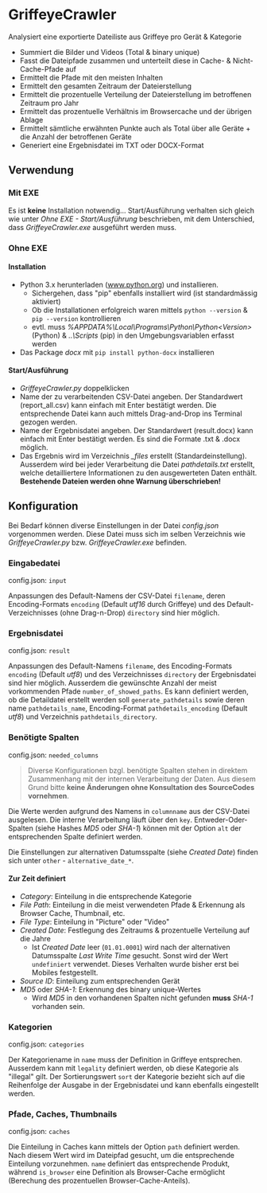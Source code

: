 # GriffeyeCrawler
Analysiert eine exportierte Dateiliste aus Griffeye pro Gerät &amp; Kategorie
- Summiert die Bilder und Videos (Total & binary unique)
- Fasst die Dateipfade zusammen und unterteilt diese in Cache- & Nicht-Cache-Pfade auf
- Ermittelt die Pfade mit den meisten Inhalten
- Ermittelt den gesamten Zeitraum der Dateierstellung
- Ermittelt die prozentuelle Verteilung der Dateierstellung im betroffenen Zeitraum pro Jahr
- Ermittelt das prozentuelle Verhältnis im Browsercache und der übrigen Ablage
- Ermittelt sämtliche erwähnten Punkte auch als Total über alle Geräte + die Anzahl der betroffenen Geräte
- Generiert eine Ergebnisdatei im TXT oder DOCX-Format

## Verwendung
### Mit EXE
Es ist **keine** Installation notwendig...
Start/Ausführung verhalten sich gleich wie unter *Ohne EXE - Start/Ausführung* beschrieben, mit dem Unterschied, dass *GriffeyeCrawler.exe* ausgeführt werden muss.

### Ohne EXE
#### Installation
- Python 3.x herunterladen (www.python.org) und installieren.
  - Sichergehen, dass "pip" ebenfalls installiert wird (ist standardmässig aktiviert)
  - Ob die Installationen erfolgreich waren mittels ``python --version`` & ``pip --version`` kontrollieren
  - evtl. muss *%APPDATA%\Local\Programs\Python\Python\<Version>* (Python) & *..\Scripts* (pip) in den Umgebungsvariablen erfasst werden
- Das Package *docx* mit ``pip install python-docx`` installieren

#### Start/Ausführung
- *GriffeyeCrawler.py* doppelklicken
- Name der zu verarbeitenden CSV-Datei angeben. Der Standardwert (report_all.csv) kann einfach mit Enter bestätigt werden. Die entsprechende Datei kann auch mittels Drag-and-Drop ins Terminal gezogen werden.
- Name der Ergebnisdatei angeben. Der Standardwert (result.docx) kann einfach mit Enter bestätigt werden. Es sind die Formate .txt & .docx möglich.
- Das Ergebnis wird im Verzeichnis *_files* erstellt (Standardeinstellung). Ausserdem wird bei jeder Verarbeitung die Datei *pathdetails.txt* erstellt, welche detailliertere Informationen zu den ausgewerteten Daten enthält.
**Bestehende Dateien werden ohne Warnung überschrieben!**


## Konfiguration
Bei Bedarf können diverse Einstellungen in der Datei *config.json* vorgenommen werden. Diese Datei muss sich im selben Verzeichnis wie *GriffeyeCrawler.py* bzw. *GriffeyeCrawler.exe* befinden.

### Eingabedatei
config.json: `input`

Anpassungen des Default-Namens der CSV-Datei `filename`, deren Encoding-Formats `encoding` (Default *utf16* durch Griffeye) und des Default-Verzeichnisses (ohne Drag-n-Drop) `directory` sind hier möglich.

### Ergebnisdatei
config.json: `result`

Anpassungen des Default-Namens `filename`, des Encoding-Formats `encoding` (Default *utf8*) und des Verzeichnisses `directory` der Ergebnisdatei sind hier möglich. Ausserdem die gewünschte Anzahl der meist vorkommenden Pfade `number_of_showed_paths`. Es kann definiert werden, ob die Detaildatei erstellt werden soll `generate_pathdetails` sowie deren name `pathdetails_name`, Encoding-Format `pathdetails_encoding` (Default *utf8*) und Verzeichnis `pathdetails_directory`.

### Benötigte Spalten
config.json: `needed_columns`

> Diverse Konfigurationen bzgl. benötigte Spalten stehen in direktem Zusammenhang mit der internen Verarbeitung der Daten. Aus diesem Grund bitte **keine Änderungen ohne Konsultation des SourceCodes vornehmen**.

Die Werte werden aufgrund des Namens in `columnname` aus der CSV-Datei ausgelesen. Die interne Verarbeitung läuft über den `key`.
Entweder-Oder-Spalten (siehe Hashes *MD5* oder *SHA-1*) können mit der Option `alt` der entsprechenden Spalte definiert werden.

Die Einstellungen zur alternativen Datumsspalte (siehe *Created Date*) finden sich unter `other` - `alternative_date_*`.

#### Zur Zeit definiert
* *Category*: Einteilung in die entsprechende Kategorie
* *File Path*: Einteilung in die meist verwendeten Pfade & Erkennung als Browser Cache, Thumbnail, etc.
* *File Type*: Einteilung in "Picture" oder "Video" 
* *Created Date*: Festlegung des Zeitraums & prozentuelle Verteilung auf die Jahre 
  * Ist *Created Date* leer (`01.01.0001`) wird nach der alternativen Datumsspalte *Last Write Time* gesucht. Sonst wird der Wert `undefiniert` verwendet.
  Dieses Verhalten wurde bisher erst bei Mobiles festgestellt.
* *Source ID*: Einteilung zum entsprechenden Gerät
* *MD5* oder *SHA-1*: Erkennung des binary unique-Wertes
  * Wird *MD5* in den vorhandenen Spalten nicht gefunden **muss** *SHA-1* vorhanden sein.

### Kategorien
config.json: `categories`

Der Kategoriename in `name` muss der Definition in Griffeye entsprechen. Ausserdem kann mit `legality` definiert werden, ob diese Kategorie als "illegal" gilt. 
Der Sortierungswert `sort` der Kategorie bezieht sich auf die Reihenfolge der Ausgabe in der Ergebnisdatei und kann ebenfalls eingestellt werden.

### Pfade, Caches, Thumbnails
config.json: `caches`

Die Einteilung in Caches kann mittels der Option `path` definiert werden. Nach diesem Wert wird im Dateipfad gesucht, um die entsprechende Einteilung vorzunehmen. `name` definiert das entsprechende Produkt, während `is_browser` eine Definition als Browser-Cache ermöglicht (Berechung des prozentuellen Browser-Cache-Anteils).
